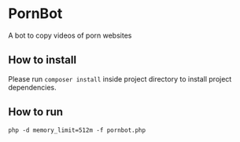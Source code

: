 # PornBot
A bot to copy videos of porn websites

## How to install
Please run `composer install` inside project directory to install project dependencies.

## How to run
```
php -d memory_limit=512m -f pornbot.php
```
